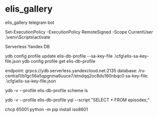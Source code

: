 # elis_gallery
 elis_gallery telegram bot

 Set-ExecutionPolicy -ExecutionPolicy RemoteSigned -Scope CurrentUser
 .\venv\Scripts\activate

Serverless Yandex DB

ydb config profile update elis-db-profile --sa-key-file .\cfg\elis-sa-key-file.json
ydb config profile get elis-db-profile

endpoint: grpcs://ydb.serverless.yandexcloud.net:2135
database: /ru-central1/b1gc56a5qpgnma6uuce7/etndqq2oc8du160nbqc0
sa-key-file: .\cfg\elis-sa-key-file.json

ydb -v --profile elis-db-profile scheme ls

ydb -v --profile elis-db-profile yql --script "SELECT * FROM episodes;"

chcp 65001
python -m pip install iso8601
